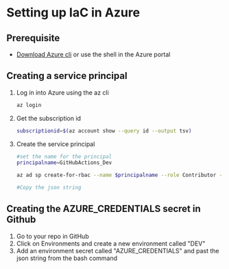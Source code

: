# Setting up IaC in Azure

## Prerequisite 
- [Download Azure cli](https://learn.microsoft.com/en-us/cli/azure/install-azure-cli-windows?tabs=azure-cli) or use the shell in the Azure portal

## Creating a service principal
1. Log in into Azure using the az cli
    ```bash
    az login
    ```
1. Get the subscription id
    ```bash
    subscriptionid=$(az account show --query id --output tsv)
    ```
1. Create the service principal
    ```bash
    #set the name for the principal
    principalname=GitHubActions_Dev

    az ad sp create-for-rbac --name $principalname --role Contributor --scopes /subscriptions/$subscriptionid --sdk-auth

    #Copy the json string
    ```

## Creating the AZURE_CREDENTIALS secret in Github
1. Go to your repo in GitHub
1. Click on Environments and create a new environment called "DEV"
1. Add an environment secret called "AZURE_CREDENTIALS" and past the json string from the bash command